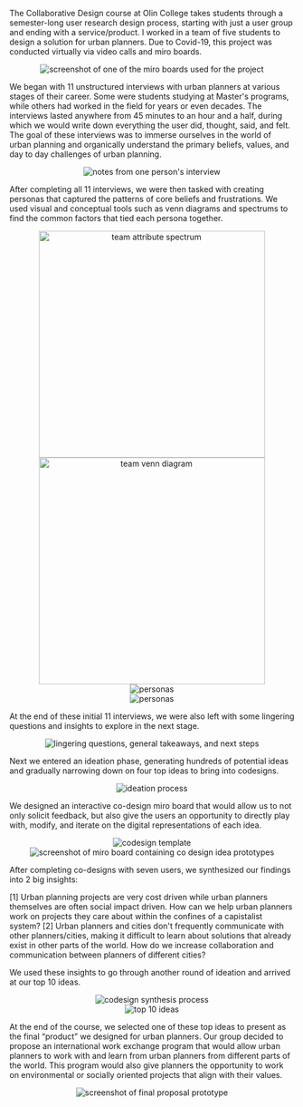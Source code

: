 The Collaborative Design course at Olin College takes students through a semester-long user research design process, starting with just a user group and ending with a service/product. I worked in a team of five students to design a solution for urban planners. Due to Covid-19, this project was conducted virtually via video calls and miro boards. 

<div style="text-align:center">
    <img alt="screenshot of one of the miro boards used for the project" src="././images/uocd2.png" />
</div>

We began with 11 unstructured interviews with urban planners at various stages of their career. Some were students studying at Master's programs, while others had worked in the field for years or even decades. The interviews lasted anywhere from 45 minutes to an hour and a half, during which we would write down everything the user did, thought, said, and felt. The goal of these interviews was to immerse ourselves in the world of urban planning and organically understand the primary beliefs, values, and day to day challenges of urban planning. 

<div style="text-align:center">
    <img alt="notes from one person's interview" src="././images/uocd14.png" />
</div>


After completing all 11 interviews, we were then tasked with creating personas that captured the patterns of core beliefs and frustrations. We used visual and conceptual tools such as venn diagrams and spectrums to find the common factors that tied each persona together. 


<div style="dispay:flex; text-align:center">
    <img alt = "team attribute spectrum" style="height:25rem" src="././images/uocd9.png" />
    <img alt="team venn diagram" style="height:25rem" src="././images/uocd10.png" />
</div>

<div style="text-align:center">
    <img alt="personas" src="././images/uocd17.png" />
</div>

<div style="text-align:center">
    <img alt="personas" src="././images/uocd18.png" />
</div>


At the end of these initial 11 interviews, we were also left with some lingering questions and insights to explore in the next stage. 

<div style="text-align:center">
    <img alt="lingering questions, general takeaways, and next steps" src="././images/uocd12.png" />
</div>

Next we entered an ideation phase, generating hundreds of potential ideas and gradually narrowing down on four top ideas to bring into codesigns. 


<div style="text-align:center">
    <img alt="ideation process" src="././images/uocd3.png" />
</div>



We designed an interactive co-design miro board that would allow us to not only solicit feedback, but also give the users an opportunity to directly play with, modify, and iterate on the digital representations of each idea. 

<div style="text-align:center">
    <img alt="codesign template" src="././images/uocd15.png" />
</div>

<div style="text-align:center">
    <img alt="screenshot of miro board containing co design idea prototypes" src="././images/uocd16.png" />
</div>

After completing co-designs with seven users, we synthesized our findings into 2 big insights: 

[1] Urban planning projects are very cost driven while urban planners themselves are often social impact driven. How can we help urban planners work on projects they care about within the confines of a capistalist system? 
[2] Urban planners and cities don't frequently communicate with other planners/cities, making it difficult to learn about solutions that already exist in other parts of the world. How do we increase collaboration and communication between planners of different cities? 

We used these insights to go through another round of ideation and arrived at our top 10 ideas. 

<div style="text-align:center">
    <img alt="codesign synthesis process" src="././images/uocd5.png" />
</div>

<div style="text-align:center">
    <img alt="top 10 ideas" src="././images/uocd6.png" />
</div>


At the end of the course, we selected one of these top ideas to present as the final “product” we designed for urban planners. Our group decided to propose an international work exchange program that would allow urban planners to work with and learn from urban planners from different parts of the world. This program would also give planners the opportunity to work on environmental or socially oriented projects that align with their values. 



<div style="text-align:center">
    <img alt="screenshot of final proposal prototype" src="././images/uocd1.png" />
</div>